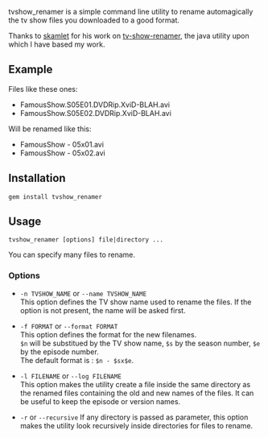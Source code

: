 tvshow_renamer is a simple command line utility to rename automagically the tv show files you downloaded to a good format.

Thanks to [skamlet](https://github.com/skamlet) for his work on [tv-show-renamer](https://github.com/skamlet/tv-show-renamer), the java utility upon which I have based my work.


Example
-------

Files like these ones:

* FamousShow.S05E01.DVDRip.XviD-BLAH.avi
* FamousShow.S05E02.DVDRip.XviD-BLAH.avi

Will be renamed like this:

* FamousShow - 05x01.avi
* FamousShow - 05x02.avi


Installation
------------

`gem install tvshow_renamer`


Usage
-----

`tvshow_renamer [options] file|directory ...`

You can specify many files to rename.


### Options
* `-n TVSHOW_NAME` or `--name TVSHOW_NAME`  
  This option defines the TV show name used to rename the files. If the option is not present, the name will be asked first.

* `-f FORMAT` or `--format FORMAT`  
  This option defines the format for the new filenames.  
  `$n` will be substitued by the TV show name, `$s` by the season number, `$e` by the episode number.  
  The default format is : `$n - $sx$e`.

* `-l FILENAME` or `--log FILENAME`  
  This option makes the utility create a file inside the same directory as the renamed files containing the old and new names of the files. It can be useful to keep the episode or version names.

* `-r` or `--recursive`
  If any directory is passed as parameter, this option makes the utility look recursively inside directories for files to rename.